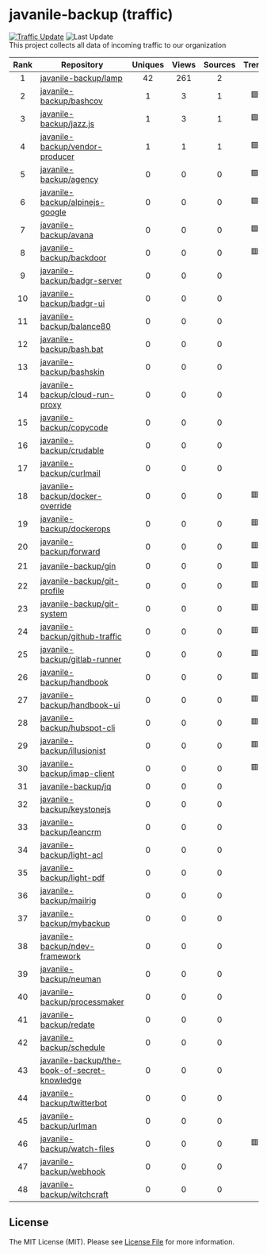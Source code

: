 # javanile-backup (traffic)
[![Traffic Update](https://github.com/javanile/github-traffic/actions/workflows/update.yml/badge.svg)](https://github.com/javanile/github-traffic/actions/workflows/update.yml)
![Last Update](https://img.shields.io/badge/Last%20Update-2024--02--25%2008%3A20%3A34%20UTC-blue)  
This project collects all data of incoming traffic to our organization  

| Rank | Repository | Uniques | Views | Sources | Trend |
|:----:|------------|:-----:|:-------:|:-------:|:-----:|
| 1 | [javanile-backup/lamp](https://github.com/javanile-backup/lamp) | 42 | 261 | 2 |  |
| 2 | [javanile-backup/bashcov](https://github.com/javanile-backup/bashcov) | 1 | 3 | 1 | 🟩 |
| 3 | [javanile-backup/jazz.js](https://github.com/javanile-backup/jazz.js) | 1 | 3 | 1 | 🟩 |
| 4 | [javanile-backup/vendor-producer](https://github.com/javanile-backup/vendor-producer) | 1 | 1 | 1 | 🟩 |
| 5 | [javanile-backup/agency](https://github.com/javanile-backup/agency) | 0 | 0 | 0 | 🟩 |
| 6 | [javanile-backup/alpinejs-google](https://github.com/javanile-backup/alpinejs-google) | 0 | 0 | 0 | 🟩 |
| 7 | [javanile-backup/avana](https://github.com/javanile-backup/avana) | 0 | 0 | 0 | 🟩 |
| 8 | [javanile-backup/backdoor](https://github.com/javanile-backup/backdoor) | 0 | 0 | 0 | 🟥 |
| 9 | [javanile-backup/badgr-server](https://github.com/javanile-backup/badgr-server) | 0 | 0 | 0 |  |
| 10 | [javanile-backup/badgr-ui](https://github.com/javanile-backup/badgr-ui) | 0 | 0 | 0 |  |
| 11 | [javanile-backup/balance80](https://github.com/javanile-backup/balance80) | 0 | 0 | 0 |  |
| 12 | [javanile-backup/bash.bat](https://github.com/javanile-backup/bash.bat) | 0 | 0 | 0 |  |
| 13 | [javanile-backup/bashskin](https://github.com/javanile-backup/bashskin) | 0 | 0 | 0 |  |
| 14 | [javanile-backup/cloud-run-proxy](https://github.com/javanile-backup/cloud-run-proxy) | 0 | 0 | 0 |  |
| 15 | [javanile-backup/copycode](https://github.com/javanile-backup/copycode) | 0 | 0 | 0 |  |
| 16 | [javanile-backup/crudable](https://github.com/javanile-backup/crudable) | 0 | 0 | 0 |  |
| 17 | [javanile-backup/curlmail](https://github.com/javanile-backup/curlmail) | 0 | 0 | 0 |  |
| 18 | [javanile-backup/docker-override](https://github.com/javanile-backup/docker-override) | 0 | 0 | 0 | 🟥 |
| 19 | [javanile-backup/dockerops](https://github.com/javanile-backup/dockerops) | 0 | 0 | 0 | 🟥 |
| 20 | [javanile-backup/forward](https://github.com/javanile-backup/forward) | 0 | 0 | 0 | 🟥 |
| 21 | [javanile-backup/gin](https://github.com/javanile-backup/gin) | 0 | 0 | 0 | 🟥 |
| 22 | [javanile-backup/git-profile](https://github.com/javanile-backup/git-profile) | 0 | 0 | 0 | 🟥 |
| 23 | [javanile-backup/git-system](https://github.com/javanile-backup/git-system) | 0 | 0 | 0 | 🟥 |
| 24 | [javanile-backup/github-traffic](https://github.com/javanile-backup/github-traffic) | 0 | 0 | 0 | 🟥 |
| 25 | [javanile-backup/gitlab-runner](https://github.com/javanile-backup/gitlab-runner) | 0 | 0 | 0 | 🟥 |
| 26 | [javanile-backup/handbook](https://github.com/javanile-backup/handbook) | 0 | 0 | 0 | 🟥 |
| 27 | [javanile-backup/handbook-ui](https://github.com/javanile-backup/handbook-ui) | 0 | 0 | 0 | 🟥 |
| 28 | [javanile-backup/hubspot-cli](https://github.com/javanile-backup/hubspot-cli) | 0 | 0 | 0 | 🟥 |
| 29 | [javanile-backup/illusionist](https://github.com/javanile-backup/illusionist) | 0 | 0 | 0 | 🟥 |
| 30 | [javanile-backup/imap-client](https://github.com/javanile-backup/imap-client) | 0 | 0 | 0 | 🟥 |
| 31 | [javanile-backup/jq](https://github.com/javanile-backup/jq) | 0 | 0 | 0 |  |
| 32 | [javanile-backup/keystonejs](https://github.com/javanile-backup/keystonejs) | 0 | 0 | 0 |  |
| 33 | [javanile-backup/leancrm](https://github.com/javanile-backup/leancrm) | 0 | 0 | 0 |  |
| 34 | [javanile-backup/light-acl](https://github.com/javanile-backup/light-acl) | 0 | 0 | 0 |  |
| 35 | [javanile-backup/light-pdf](https://github.com/javanile-backup/light-pdf) | 0 | 0 | 0 |  |
| 36 | [javanile-backup/mailrig](https://github.com/javanile-backup/mailrig) | 0 | 0 | 0 |  |
| 37 | [javanile-backup/mybackup](https://github.com/javanile-backup/mybackup) | 0 | 0 | 0 |  |
| 38 | [javanile-backup/ndev-framework](https://github.com/javanile-backup/ndev-framework) | 0 | 0 | 0 |  |
| 39 | [javanile-backup/neuman](https://github.com/javanile-backup/neuman) | 0 | 0 | 0 |  |
| 40 | [javanile-backup/processmaker](https://github.com/javanile-backup/processmaker) | 0 | 0 | 0 |  |
| 41 | [javanile-backup/redate](https://github.com/javanile-backup/redate) | 0 | 0 | 0 |  |
| 42 | [javanile-backup/schedule](https://github.com/javanile-backup/schedule) | 0 | 0 | 0 |  |
| 43 | [javanile-backup/the-book-of-secret-knowledge](https://github.com/javanile-backup/the-book-of-secret-knowledge) | 0 | 0 | 0 |  |
| 44 | [javanile-backup/twitterbot](https://github.com/javanile-backup/twitterbot) | 0 | 0 | 0 |  |
| 45 | [javanile-backup/urlman](https://github.com/javanile-backup/urlman) | 0 | 0 | 0 |  |
| 46 | [javanile-backup/watch-files](https://github.com/javanile-backup/watch-files) | 0 | 0 | 0 | 🟥 |
| 47 | [javanile-backup/webhook](https://github.com/javanile-backup/webhook) | 0 | 0 | 0 |  |
| 48 | [javanile-backup/witchcraft](https://github.com/javanile-backup/witchcraft) | 0 | 0 | 0 |  |
## License
The MIT License (MIT). Please see [License File](LICENSE) for more information.
